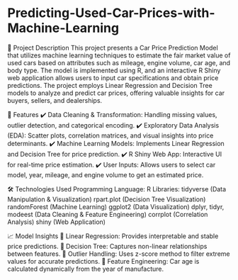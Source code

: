 # Predicting-Used-Car-Prices-with-Machine-Learning

📜 Project Description
This project presents a Car Price Prediction Model that utilizes machine learning techniques to estimate the fair market value of used cars based on attributes such as mileage, engine volume, car age, and body type. The model is implemented using R, and an interactive R Shiny web application allows users to input car specifications and obtain price predictions.
The project employs Linear Regression and Decision Tree models to analyze and predict car prices, offering valuable insights for car buyers, sellers, and dealerships.

🚀 Features
✔️ Data Cleaning & Transformation: Handling missing values, outlier detection, and categorical encoding.
✔️ Exploratory Data Analysis (EDA): Scatter plots, correlation matrices, and visual insights into price determinants.
✔️ Machine Learning Models: Implements Linear Regression and Decision Tree for price prediction.
✔️ R Shiny Web App: Interactive UI for real-time price estimation.
✔️ User Inputs: Allows users to select car model, year, mileage, and engine volume to get an estimated price.

🛠️ Technologies Used
Programming Language: R
Libraries:
tidyverse (Data Manipulation & Visualization)
rpart.plot (Decision Tree Visualization)
randomForest (Machine Learning)
ggplot2 (Data Visualization)
dplyr, tidyr, modeest (Data Cleaning & Feature Engineering)
corrplot (Correlation Analysis)
shiny (Web Application)

📈 Model Insights
🔹 Linear Regression: Provides interpretable and stable price predictions.
🔹 Decision Tree: Captures non-linear relationships between features.
🔹 Outlier Handling: Uses z-score method to filter extreme values for accurate predictions.
🔹 Feature Engineering: Car age is calculated dynamically from the year of manufacture.


